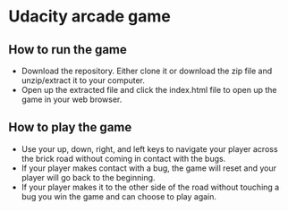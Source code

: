 # Udacity arcade game

## How to run the game

* Download the repository. Either clone it or download the zip file and unzip/extract it to your computer.
* Open up the extracted file and click the index.html file to open up the game in your web browser.

## How to play the game

* Use your up, down, right, and left keys to navigate your player across the brick road without coming in contact with the bugs.
* If your player makes contact with a bug, the game will reset and your player will go back to the beginning.
*  If your player makes it to the other side of the road without touching a bug you win the game and can choose to play again.
